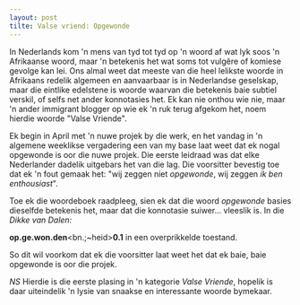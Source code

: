 ```yaml
---
layout: post
tilte: Valse vriend: Opgewonde
---
```

In Nederlands kom 'n mens van tyd tot tyd op 'n woord af wat lyk soos 'n
Afrikaanse woord, maar 'n betekenis het wat soms tot vulgêre of komiese
gevolge kan lei. Ons almal weet dat meeste van die heel lelikste woorde
in Afrikaans redelik algemeen en aanvaarbaar is in Nederlandse
geselskap, maar die eintlike edelstene is woorde waarvan die betekenis
baie subtiel verskil, of selfs net ander konnotasies het. Ek kan nie
onthou wie nie, maar 'n ander immigrant blogger op wie ek 'n ruk terug
afgekom het, noem hierdie woorde "Valse Vriende".

Ek begin in April met 'n nuwe projek by die werk, en het vandag in 'n
algemene weeklikse vergadering een van my base laat weet dat ek nogal
opgewonde is oor die nuwe projek. Die eerste leidraad was dat elke
Nederlander dadelik uitgebars het van die lag. Die voorsitter bevestig
toe dat ek 'n fout gemaak het: "wij zeggen niet *opgewonde*, wij zeggen
*ik ben enthousiast*".

Toe ek die woordeboek raadpleeg, sien ek dat die woord *opgewonde*
basies dieselfde betekenis het, maar dat die konnotasie suiwer...
vleeslik is. In die *Dikke van Dalen:*

**op.ge.won.den**\<bn.;\~heid\>**0.1** in een overprikkelde toestand.

So dit wil voorkom dat ek die voorsitter laat weet het dat ek baie, baie
opgewonde is oor die projek.

*NS* Hierdie is die eerste plasing in 'n kategorie *Valse Vriende*,
hopelik is daar uiteindelik 'n lysie van snaakse en interessante woorde
bymekaar.


